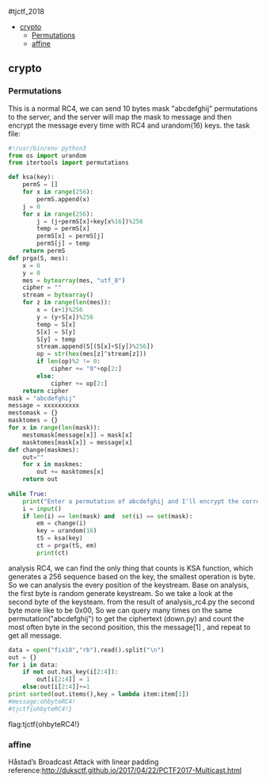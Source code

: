 #tjctf_2018
- [crypto](#crypto)
	- [Permutations](#permutations)
	- [affine](#affine)
## crypto
### Permutations
This is a normal RC4, we can send 10 bytes mask "abcdefghij"   permutations to the server, and the server will map the mask to message and then encrypt the message every time with RC4 and urandom(16) keys.
the task file:
```python
#!/usr/bin/env python3
from os import urandom
from itertools import permutations

def ksa(key):
    permS = []
    for x in range(256):
        permS.append(x)
    j = 0
    for x in range(256):
        j = (j+permS[x]+key[x%16])%256
        temp = permS[x]
        permS[x] = permS[j]
        permS[j] = temp
    return permS
def prga(S, mes):
    x = 0
    y = 0
    mes = bytearray(mes, "utf_8")
    cipher = ""
    stream = bytearray()
    for z in range(len(mes)):
        x = (x+1)%256
        y = (y+S[x])%256
        temp = S[x]
        S[x] = S[y]
        S[y] = temp
        stream.append(S[(S[x]+S[y])%256])
        op = str(hex(mes[z]^stream[z]))
        if len(op)%2 != 0:
            cipher += "0"+op[2:]
        else:
            cipher += op[2:]
    return cipher
mask = "abcdefghij"
message = xxxxxxxxxx
mestomask = {}
masktomes = {}
for x in range(len(mask)):
    mestomask[message[x]] = mask[x]
    masktomes[mask[x]] = message[x]
def change(maskmes):
    out=""
    for x in maskmes:
        out += masktomes[x]
    return out
    
while True:
    print("Enter a permutation of abcdefghij and I'll encrypt the corresponding message! ")
    i = input()
    if len(i) == len(mask) and  set(i) == set(mask):
        em = change(i)
        key = urandom(16)
        tS = ksa(key)
        ct = prga(tS, em)
        print(ct)
```
analysis RC4, we can find the only thing that counts is KSA function, which generates a 256 sequence based on the key, the smallest operation is byte. So we can analysis the every position of the keystream. Base on analysis, the first byte is random generate keystream.  So we take a look at the second byte of the keysteam.
from the result of analysis_rc4.py the second byte more like to be 0x00, So we can query many times on the same permutation("abcdefghij") to get the ciphertext (down.py) and count the most often byte in the second position, this the message[1] , and repeat to get all message.
```python
data = open("fix10","rb").read().split("\n")
out = {}
for i in data:
    if not out.has_key(i[2:4]):
        out[i[2:4]] = 1
    else:out[i[2:4]]+=1
print sorted(out.items(),key = lambda item:item[1])
#message:ohbyteRC4!
#tjctf{ohbyteRC4!}
```
flag:tjctf{ohbyteRC4!}

### affine
Håstad’s Broadcast Attack with linear padding
reference:http://duksctf.github.io/2017/04/22/PCTF2017-Multicast.html
